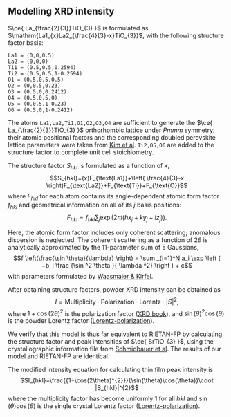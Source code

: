 ## Modelling XRD intensity

$\ce{ La_{\frac{2}{3}}TiO_{3} }$ is formulated as $\mathrm{La1_{x}La2_{\frac{4}{3}-x}TiO_{3}}$, with the following structure factor basis:
```
La1 = (0,0,0.5)  
La2 = (0,0,0)  
Ti1 = (0.5,0.5,0.2594)  
Ti2 = (0.5,0.5,1-0.2594)  
O1 = (0.5,0.5,0.5)  
O2 = (0,0.5,0.23)  
O3 = (0.5,0,0.2412)  
O4 = (0.5,0.5,0)  
O5 = (0,0.5,1-0.23)  
O6 = (0.5,0,1-0.2412)
```
The atoms `La1,La2,Ti1,O1,O2,O3,O4` are sufficient to generate the $\ce{ La_{\frac{2}{3}}TiO_{3} }$ orthorhombic lattice under *Pmmm* symmetry; their atomic positional factors and the corresponding doubled perovskite lattice parameters were taken from [Kim et al](https://www.sciencedirect.com/science/article/pii/S0022459684713727). `Ti2,O5,O6` are added to the structure factor to complete unit cell stoichiometry.

The structure factor $S_{hkl}$ is formulated as a function of $x$,
$$S_{hkl}=(x)F_{\text{La1}}+\left( \frac{4}{3}-x \right)F_{\text{La2}}+F_{\text{Ti}}+F_{\text{O}}$$ where $F_{hkl}$ for each atom contains its angle-dependent atomic form factor $f_{hkl}$ and geometrical information on all of its $j$ basis positions:
$$F_{hkl} = f_{hkl}\sum_{j} \exp(2\pi i(hx_{j}+ky_{j}+lz_{j})).$$

Here, the atomic form factor includes only coherent scattering; anomalous dispersion is neglected. The coherent scattering as a function of $2\theta$ is analytically approximated by the 11-parameter sum of 5 Gaussians,
$$f \left(\frac{\sin \theta}{\lambda} \right) = \sum _{i=1}^N a_i \exp \left ( −b_i \frac {\sin ^2 \theta }{ \lambda ^2} \right ) + c$$
with parameters formulated by [Waasmaier & Kirfel](https://doi.org/10.1107/S0108767394013292). 

After obtaining structure factors, powder XRD intensity can be obtained as
$$I=\text{Multiplicity} \cdot \text{Polarization}\cdot\text{Lorentz}\cdot |S|^{2},$$
where ${1+\cos(2\theta)^{2}}$ is the polarization factor ([XRD book](https://onlinelibrary.wiley.com/iucr/itc/Cb/ch6o2v0001/sec6o2o2/)), and ${\sin(\theta)^{2}\cos(\theta)}$ is the powder Lorentz factor ([Lorentz-polarization](https://doi.org/10.1346/CCMN.1986.0340402)).

We verify that this model is thus far equivalent to RIETAN-FP by calculating the structure factor and peak intensities of $\ce{ SrTiO_{3} }$, using the crystallographic information file from [Schmidbauer et al](https://10.1107/S0108768111046738). The results of our model and RIETAN-FP are identical.

The modified intensity equation for calculating thin film peak intensity is 
$$I_{hkl}=\frac{{1+\cos(2\theta)^{2}}}{\sin(\theta)\cos(\theta)}\cdot |S_{hkl}|^{2}$$
where the multiplicity factor has become uniformly 1 for all $hkl$ and ${\sin(\theta)\cos(\theta)}$ is the single crystal Lorentz factor ([Lorentz-polarization](https://doi.org/10.1346/CCMN.1986.0340402)). 
